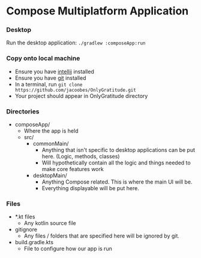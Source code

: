 # Compose Multiplatform Application

### Desktop
Run the desktop application: `./gradlew :composeApp:run`


### Copy onto local machine

- Ensure you have [intellij](https://www.jetbrains.com/idea/download/#section=windows) installed
- Ensure you have [git](https://git-scm.com/) installed 
- In a terminal, run `git clone https://github.com/jacoobes/OnlyGratitude.git`
- Your project should appear in OnlyGratitude directory


### Directories

- composeApp/
  - Where the app is held
  - src/
    - commonMain/ 
      - Anything that isn't specific to desktop applications can be put here. (Logic, methods, classes)
      - Will hypothetically contain all the logic and things needed to make core features work
    - desktopMain/
      - Anything Compose related. This is where the main UI will be. 
      - Everything displayable will be put here.
### Files
- *.kt files
  - Any kotlin source file
- gitignore
  - Any files / folders that are specified here will be ignored by git.
- build.gradle.kts
  - File to configure how our app is run